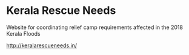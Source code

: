 # Kerala Rescue Needs

Website for coordinating relief camp requirements affected in the 2018 Kerala Floods 

http://keralarescueneeds.in/
